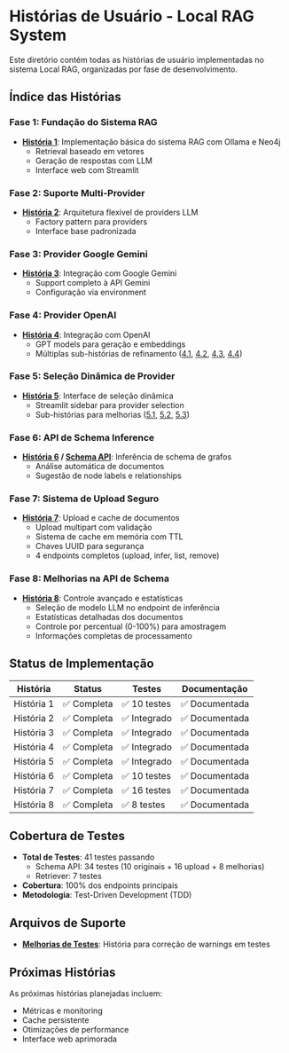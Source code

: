 # Histórias de Usuário - Local RAG System

Este diretório contém todas as histórias de usuário implementadas no sistema Local RAG, organizadas por fase de desenvolvimento.

## Índice das Histórias

### Fase 1: Fundação do Sistema RAG
- **[História 1](./fase_1.md)**: Implementação básica do sistema RAG com Ollama e Neo4j
  - Retrieval baseado em vetores
  - Geração de respostas com LLM
  - Interface web com Streamlit

### Fase 2: Suporte Multi-Provider
- **[História 2](./fase_2.md)**: Arquitetura flexível de providers LLM
  - Factory pattern para providers
  - Interface base padronizada

### Fase 3: Provider Google Gemini  
- **[História 3](./fase_3.md)**: Integração com Google Gemini
  - Support completo à API Gemini
  - Configuração via environment

### Fase 4: Provider OpenAI
- **[História 4](./fase_4.md)**: Integração com OpenAI
  - GPT models para geração e embeddings
  - Múltiplas sub-histórias de refinamento ([4.1](./fase_4_1.md), [4.2](./fase_4_2.md), [4.3](./fase_4_3.md), [4.4](./fase_4_4.md))

### Fase 5: Seleção Dinâmica de Provider
- **[História 5](./fase_5.md)**: Interface de seleção dinâmica
  - Streamlit sidebar para provider selection
  - Sub-histórias para melhorias ([5.1](./fase_5_1.md), [5.2](./fase_5_2.md), [5.3](./fase_5_3.md))

### Fase 6: API de Schema Inference
- **[História 6](./fase_6.md) / [Schema API](./fase_6_schema_api.md)**: Inferência de schema de grafos
  - Análise automática de documentos
  - Sugestão de node labels e relationships

### Fase 7: Sistema de Upload Seguro
- **[História 7](./fase_7_schema_upload.md)**: Upload e cache de documentos
  - Upload multipart com validação
  - Sistema de cache em memória com TTL
  - Chaves UUID para segurança
  - 4 endpoints completos (upload, infer, list, remove)

### Fase 8: Melhorias na API de Schema
- **[História 8](./fase_8_melhorias_schema.md)**: Controle avançado e estatísticas
  - Seleção de modelo LLM no endpoint de inferência
  - Estatísticas detalhadas dos documentos
  - Controle por percentual (0-100%) para amostragem
  - Informações completas de processamento

## Status de Implementação

| História | Status | Testes | Documentação |
|----------|--------|--------|-------------|
| História 1 | ✅ Completa | ✅ 10 testes | ✅ Documentada |
| História 2 | ✅ Completa | ✅ Integrado | ✅ Documentada |
| História 3 | ✅ Completa | ✅ Integrado | ✅ Documentada |
| História 4 | ✅ Completa | ✅ Integrado | ✅ Documentada |
| História 5 | ✅ Completa | ✅ Integrado | ✅ Documentada |
| História 6 | ✅ Completa | ✅ 10 testes | ✅ Documentada |
| História 7 | ✅ Completa | ✅ 16 testes | ✅ Documentada |
| História 8 | ✅ Completa | ✅ 8 testes | ✅ Documentada |

## Cobertura de Testes

- **Total de Testes**: 41 testes passando
  - Schema API: 34 testes (10 originais + 16 upload + 8 melhorias)
  - Retriever: 7 testes
- **Cobertura**: 100% dos endpoints principais
- **Metodologia**: Test-Driven Development (TDD)

## Arquivos de Suporte

- **[Melhorias de Testes](./historia_melhoria_testes.md)**: História para correção de warnings em testes

## Próximas Histórias

As próximas histórias planejadas incluem:
- Métricas e monitoring
- Cache persistente
- Otimizações de performance
- Interface web aprimorada
